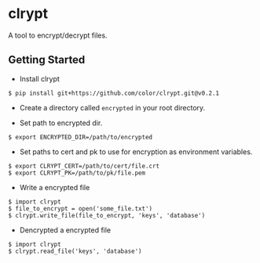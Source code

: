# clrypt

A tool to encrypt/decrypt files.

## Getting Started

* Install clrypt
```
$ pip install git+https://github.com/color/clrypt.git@v0.2.1
```

* Create a directory called `encrypted` in your root directory.

* Set path to encrypted dir.
```
$ export ENCRYPTED_DIR=/path/to/encrypted
```

* Set paths to cert and pk to use for encryption as environment variables.
```
$ export CLRYPT_CERT=/path/to/cert/file.crt
$ export CLRYPT_PK=/path/to/pk/file.pem
```

* Write a encrypted file
```
$ import clrypt
$ file_to_encrypt = open('some_file.txt')
$ clrypt.write_file(file_to_encrypt, 'keys', 'database')
```

* Dencrypted a encrypted file
```
$ import clrypt
$ clrypt.read_file('keys', 'database')
```
